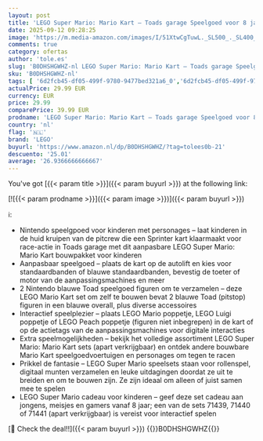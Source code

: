 ```yaml
---
layout: post
title: 'LEGO Super Mario: Mario Kart – Toads garage Speelgoed voor 8 jaar en Ouder  Bouwpakket voor Kinderen met Nintendo Game Personage  Aanpasbare Set  Cadeau voor Jongens  Meisjes en Gamers 72035'
date: 2025-09-12 09:28:25
image: 'https://m.media-amazon.com/images/I/51XtwCgTuwL._SL500_._SL400_.jpg'
comments: true
category: ofertas
author: 'tole.es'
slug: 'B0DHSHGWHZ-nl LEGO Super Mario: Mario Kart – Toads garage Speelgoed voor...'
sku: 'B0DHSHGWHZ-nl'
tags: [ '6d2fcb45-df05-499f-9780-9477bed321a6_0','6d2fcb45-df05-499f-9780-9477bed321a6_501','Arborist Merchandising Root','Bouw- & constructiespeelgoed','Creatieve spellen','Educatief speelgoed','Self Service','Special Features Stores','Speelgoed & spellen','Speelgoedbouwsets','lego','🇳🇱', ]
actualPrice: 29.99 EUR
currency: EUR
price: 29.99
comparePrice: 39.99 EUR
prodname: 'LEGO Super Mario: Mario Kart – Toads garage Speelgoed voor 8 jaar en Ouder  Bouwpakket voor Kinderen met Nintendo Game Personage  Aanpasbare Set  Cadeau voor Jongens  Meisjes en Gamers 72035'
country: 'nl'
flag: '🇳🇱'
brand: 'LEGO'
buyurl: 'https://www.amazon.nl/dp/B0DHSHGWHZ/?tag=tolees0b-21'
descuento: '25.01'
average: '26.9366666666667'
---
```


You've got [{{< param title >}}]({{< param buyurl >}}) at the following link:

[![{{< param prodname >}}]({{< param image >}})]({{< param buyurl >}})

ℹ️:

- Nintendo speelgpoed voor kinderen met personages – laat kinderen in de huid kruipen van de pitcrew die een Sprinter kart klaarmaakt voor race-actie in Toads garage met dit aanpasbare LEGO Super Mario: Mario Kart bouwpakket voor kinderen
- Aanpasbaar speelgoed – plaats de kart op de autolift en kies voor standaardbanden of blauwe standaardbanden, bevestig de toeter of motor van de aanpassingsmachines en meer
- 2 Nintendo blauwe Toad speelgoed figuren om te verzamelen – deze LEGO Mario Kart set om zelf te bouwen bevat 2 blauwe Toad (pitstop) figuren in een blauwe overall, plus diverse accessoires
- Interactief speelplezier – plaats LEGO Mario poppetje, LEGO Luigi poppetje of LEGO Peach poppetje (figuren niet inbegrepen) in de kart of op de actietags van de aanpassingsmachines voor digitale interacties
- Extra speelmogelijkheden – bekijk het volledige assortiment LEGO Super Mario: Mario Kart sets (apart verkrijgbaar) en ontdek andere bouwbare Mario Kart speelgoedvoertuigen en personages om tegen te racen
- Prikkel de fantasie – LEGO Super Mario speelsets staan voor rollenspel, digitaal munten verzamelen en leuke uitdagingen doordat ze uit te breiden en om te bouwen zijn. Ze zijn ideaal om alleen of juist samen mee te spelen
- LEGO Super Mario cadeau voor kinderen – geef deze set cadeau aan jongens, meisjes en gamers vanaf 8 jaar; een van de sets 71439, 71440 of 71441 (apart verkrijgbaar) is vereist voor interactief spelen

[🛒 Check the deal!!]({{< param buyurl >}})
{{<world>}}B0DHSHGWHZ{{</world>}}
